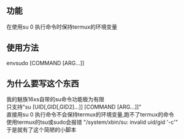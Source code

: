 ## 功能
在使用su 0 执行命令时保持termux的环境变量 

## 使用方法
envsudo [COMMAND [ARG...]]

## 为什么要写这个东西
我的魅族16xs自带的su命令功能极为有限   
只支持"su [UID[,GID[,GID2]...]] [COMMAND [ARG...]]"  
直接用su 0 执行命令不会保持termux的环境变量,跑不了termux的命令   
使用termux的tsu或sudo会报错 "/system/xbin/su: invalid uid/gid '-c'"  
于是就有了这个简陋的小脚本  
  
